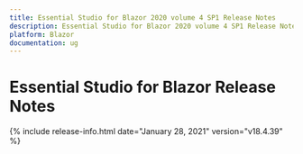 ```yaml
---
title: Essential Studio for Blazor 2020 volume 4 SP1 Release Notes  
description: Essential Studio for Blazor 2020 volume 4 SP1 Release Notes  
platform: Blazor
documentation: ug
---
```


# Essential Studio for Blazor  Release Notes  

{% include release-info.html date="January 28, 2021"  version="v18.4.39" %} 


